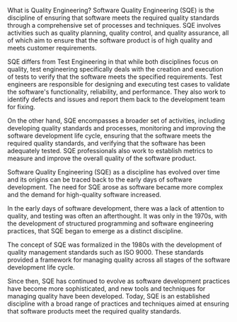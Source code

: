 What is Quality Engineering?
Software Quality Engineering (SQE) is the discipline of ensuring that software meets the required quality standards through a comprehensive set of processes and techniques. SQE involves activities such as quality planning, quality control, and quality assurance, all of which aim to ensure that the software product is of high quality and meets customer requirements.

SQE differs from Test Engineering in that while both disciplines focus on quality, test engineering specifically deals with the creation and execution of tests to verify that the software meets the specified requirements. Test engineers are responsible for designing and executing test cases to validate the software's functionality, reliability, and performance. They also work to identify defects and issues and report them back to the development team for fixing.

On the other hand, SQE encompasses a broader set of activities, including developing quality standards and processes, monitoring and improving the software development life cycle, ensuring that the software meets the required quality standards, and verifying that the software has been adequately tested. SQE professionals also work to establish metrics to measure and improve the overall quality of the software product.

Software Quality Engineering (SQE) as a discipline has evolved over time and its origins can be traced back to the early days of software development. The need for SQE arose as software became more complex and the demand for high-quality software increased.

In the early days of software development, there was a lack of attention to quality, and testing was often an afterthought. It was only in the 1970s, with the development of structured programming and software engineering practices, that SQE began to emerge as a distinct discipline.

The concept of SQE was formalized in the 1980s with the development of quality management standards such as ISO 9000. These standards provided a framework for managing quality across all stages of the software development life cycle.

Since then, SQE has continued to evolve as software development practices have become more sophisticated, and new tools and techniques for managing quality have been developed. Today, SQE is an established discipline with a broad range of practices and techniques aimed at ensuring that software products meet the required quality standards.

